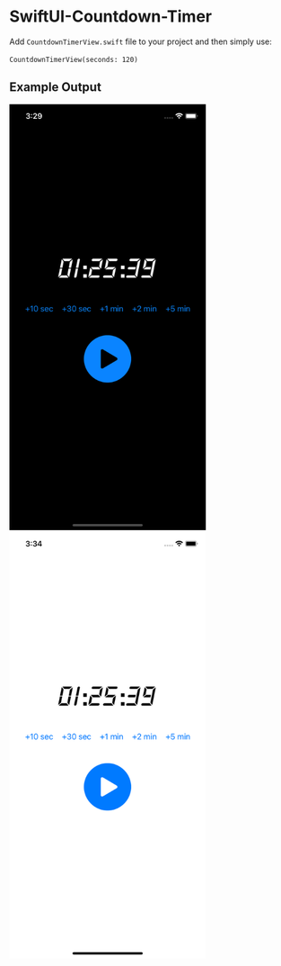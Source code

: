 # SwiftUI-Countdown-Timer

Add <code>CountdownTimerView.swift</code> file to your project and then simply use:

<code>CountdownTimerView(seconds: 120)</code>


## Example Output

<img src="./preview.png" width="350"></img><img src="./preview_light.png" width="350"></img>
